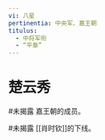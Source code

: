 ```yaml
---
vi: 八星
pertinentia: 中央军、嘉王朝
titulus:
  - 中将军衔
  - “平章”
---
```


# 楚云秀

#未揭露 嘉王朝的成员。

#未揭露 [[肖时钦]]的下线。
